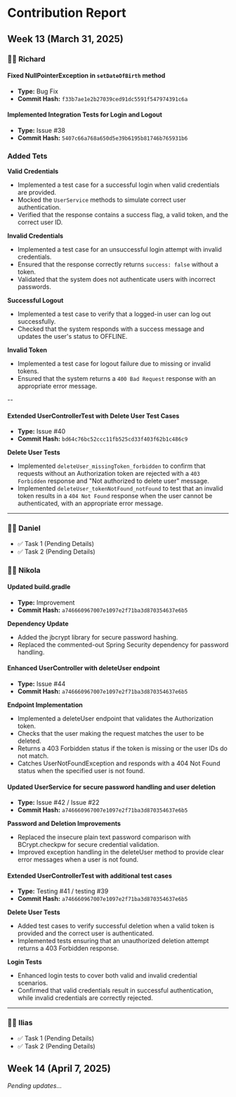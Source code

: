 # Contribution Report

## Week 13 (March 31, 2025)

### 🧑‍💻 Richard

#### Fixed NullPointerException in `setDateOfBirth` method
- **Type:** Bug Fix
- **Commit Hash:** `f33b7ae1e2b27039ced91dc5591f547974391c6a`

#### Implemented Integration Tests for Login and Logout
- **Type:** Issue #38
- **Commit Hash:** `5407c66a768a650d5e39b6195b81746b765931b6`

### Added Tets

**Valid Credentials**
- Implemented a test case for a successful login when valid credentials are provided.
- Mocked the `UserService` methods to simulate correct user authentication.
- Verified that the response contains a success flag, a valid token, and the correct user ID.

**Invalid Credentials**
- Implemented a test case for an unsuccessful login attempt with invalid credentials.
- Ensured that the response correctly returns `success: false` without a token.
- Validated that the system does not authenticate users with incorrect passwords.


**Successful Logout**
- Implemented a test case to verify that a logged-in user can log out successfully.
- Checked that the system responds with a success message and updates the user's status to OFFLINE.

**Invalid Token**
- Implemented a test case for logout failure due to missing or invalid tokens.
- Ensured that the system returns a `400 Bad Request` response with an appropriate error message.

--

#### Extended UserControllerTest with Delete User Test Cases
- **Type:** Issue #40
- **Commit Hash:** `bd64c76bc52ccc11fb525cd33f403f62b1c486c9` 

**Delete User Tests**
- Implemented `deleteUser_missingToken_forbidden` to confirm that requests without an Authorization token are rejected with a `403 Forbidden` response and "Not authorized to delete user" message.
- Implemented `deleteUser_tokenNotFound_notFound` to test that an invalid token results in a `404 Not Found` response when the user cannot be authenticated, with an appropriate error message.

---

### 🧑‍💻 Daniel
- ✅ Task 1 (Pending Details)
- ✅ Task 2 (Pending Details)

### 🧑‍💻 Nikola
#### Updated build.gradle
- **Type:** Improvement
- **Commit Hash:** `a746660967007e1097e2f71ba3d870354637e6b5`

**Dependency Update**
- Added the jbcrypt library for secure password hashing.
- Replaced the commented-out Spring Security dependency for password handling.



#### Enhanced UserController with deleteUser endpoint
- **Type:** Issue #44
- **Commit Hash:** `a746660967007e1097e2f71ba3d870354637e6b5`

**Endpoint Implementation**
- Implemented a deleteUser endpoint that validates the Authorization token.
- Checks that the user making the request matches the user to be deleted.
- Returns a 403 Forbidden status if the token is missing or the user IDs do not match.
- Catches UserNotFoundException and responds with a 404 Not Found status when the specified user is not found.



#### Updated UserService for secure password handling and user deletion
- **Type:** Issue #42 / Issue #22
- **Commit Hash:** `a746660967007e1097e2f71ba3d870354637e6b5`

**Password and Deletion Improvements**
- Replaced the insecure plain text password comparison with BCrypt.checkpw for secure credential validation.
- Improved exception handling in the deleteUser method to provide clear error messages when a user is not found.



#### Extended UserControllerTest with additional test cases
- **Type:** Testing #41 / testing #39
- **Commit Hash:** `a746660967007e1097e2f71ba3d870354637e6b5`

**Delete User Tests**
- Added test cases to verify successful deletion when a valid token is provided and the correct user is authenticated.
- Implemented tests ensuring that an unauthorized deletion attempt returns a 403 Forbidden response.

**Login Tests**
- Enhanced login tests to cover both valid and invalid credential scenarios.
- Confirmed that valid credentials result in successful authentication, while invalid credentials are correctly rejected.

---






### 🧑‍💻 Ilias
- ✅ Task 1 (Pending Details)
- ✅ Task 2 (Pending Details)

## Week 14 (April 7, 2025)
*Pending updates...*

